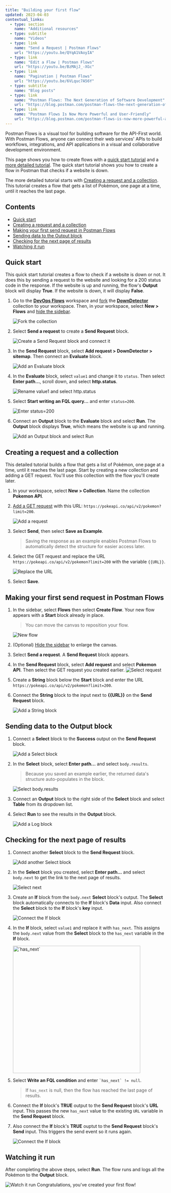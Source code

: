 ```yaml
---
title: "Building your first flow"
updated: 2023-04-03
contextual_links:
  - type: section
    name: "Additional resources"
  - type: subtitle
    name: "Videos"
  - type: link
    name: "Send a Request | Postman Flows"
    url: "https://youtu.be/QYqA1VAoyIA"
  - type: link
    name: "Edit a Flow | Postman Flows"
    url: "https://youtu.be/BzMAjJ_-XGc"
  - type: link
    name: "Pagination | Postman Flows"
    url: "https://youtu.be/6VLquc7A56Y"
  - type: subtitle
    name: "Blog posts"
  - type: link
    name: "Postman Flows: The Next Generation of Software Development"
    url: "https://blog.postman.com/postman-flows-the-next-generation-of-software-development/"
  - type: link
    name: "Postman Flows Is Now More Powerful and User-Friendly"
    url: "https://blog.postman.com/postman-flows-is-now-more-powerful-and-user-friendly/"
---
```


Postman Flows is a visual tool for building software for the API-First world. With Postman Flows, anyone can connect their web services' APIs to build workflows, integrations, and API applications in a visual and collaborative development environment.

This page shows you how to create flows with a [quick start tutorial](#quick-start) and a [more detailed tutorial](#creating-a-request-and-a-collection). The quick start tutorial shows you how to create a flow in Postman that checks if a website is down.

The more detailed tutorial starts with [Creating a request and a collection](#creating-a-request-and-a-collection). This tutorial creates a flow that gets a list of Pokémon, one page at a time, until it reaches the last page.

## Contents

<!-- vale Postman.Spelling = NO -->

* [Quick start](#quick-start)
* [Creating a request and a collection](#creating-a-request-and-a-collection)
* [Making your first send request in Postman Flows](#making-your-first-send-request-in-postman-flows)
* [Sending data to the Output block](#sending-data-to-the-output-block)
* [Checking for the next page of results](#checking-for-the-next-page-of-results)
* [Watching it run](#watching-it-run)

<!-- vale Postman.Spelling = YES -->

## Quick start

This quick start tutorial creates a flow to check if a website is down or not. It does this by sending a request to the website and looking for a 200 status code in the response. If the website is up and running, the flow's **Output** block will display **True**. If the website is down, it will display **False**.

1. Go to the [**DevOps Flows**](https://www.postman.com/postman/workspace/devops-flows) workspace and [fork](/docs/collaborating-in-postman/using-version-control/forking-entities/) the [**DownDetector**](https://www.postman.com/postman/workspace/devops-flows/collection/23919558-2ea958e4-8647-4b79-859a-47a2c7608b4d?action=share&creator=23919558) collection to your workspace. Then, in your workspace, select **New &gt; Flows** and [hide the sidebar](/docs/getting-started/navigating-postman/#sidebar).

    ![Fork the collection](https://assets.postman.com/postman-docs/v10/flow-tut-fork-collection-v10-6.gif)

1. Select **Send a request** to create a **Send Request** block.

    ![Create a **Send Request** block and connect it](https://assets.postman.com/postman-docs/v10/flow-tut-add-send-v10-4.gif)

1. In the **Send Request** block, select **Add request &gt; DownDetector &gt; sitemap**. Then connect an **Evaluate** block.

    ![Add an **Evaluate** block](https://assets.postman.com/postman-docs/v10/flow-tut-add-eval-v10-3.gif)

1. In the **Evaluate** block, select `value1` and change it to `status`. Then select **Enter path...**, scroll down, and select **http.status**.

    ![Rename value1 and select `http.status`](https://assets.postman.com/postman-docs/v10/flow-tut-select-status-v10-3.gif)

1. Select **Start writing an FQL query...** and enter `status=200`.

    ![Enter `status=200`](https://assets.postman.com/postman-docs/v10/flow-tut-status-200-v10-3.gif)

1. Connect an **Output** block to the **Evaluate** block and select **Run**. The **Output** block displays **True**, which means the website is up and running.

    ![Add an **Output** block and select **Run**](https://assets.postman.com/postman-docs/v10/flow-tut-output-run-v10-5.gif)

## Creating a request and a collection

This detailed tutorial builds a flow that gets a list of Pokémon, one page at a time, until it reaches the last page. Start by creating a new collection and adding a GET request. You'll use this collection with the flow you'll create later.

1. In your workspace, select **New &gt; Collection**. Name the collection **Pokemon API**.
1. [Add a GET request](/docs/getting-started/sending-the-first-request/) with this URL: `https://pokeapi.co/api/v2/pokemon?limit=200`.

    ![Add a request](https://assets.postman.com/postman-docs/v10/flow-first-request-v10-1.jpg)

1. Select **Send**, then select **Save as Example**.

    > Saving the response as an example enables Postman Flows to automatically detect the structure for easier access later.

1. Select the GET request and replace the URL `https://pokeapi.co/api/v2/pokemon?limit=200` with the variable `{{URL}}`.

    ![Replace the URL](https://assets.postman.com/postman-docs/v10/flow-replace-the-url-v10-2.jpg)

1. Select **Save**.

## Making your first send request in Postman Flows

1. In the sidebar, select **Flows** then select **Create Flow**. Your new flow appears with a **Start** block already in place.

    > You can move the canvas to reposition your flow.

    ![New flow](https://assets.postman.com/postman-docs/v10/flow-start-block-v10-4.gif)

1. (Optional) [Hide the sidebar](/docs/getting-started/navigating-postman/#sidebar) to enlarge the canvas.

1. Select **Send a request**. A **Send Request** block appears.

1. In the **Send Request** block, select **Add request** and select **Pokemon API**. Then select the GET request you created earlier.
    ![Select request](https://assets.postman.com/postman-docs/v10/flow-select-request-v10-3.jpg)

1. Create a **String** block below the **Start** block and enter the URL `https://pokeapi.co/api/v2/pokemon?limit=200`.
1. Connect the **String** block to the input next to **{{URL}}** on the **Send Request** block.

    ![Add a String block](https://assets.postman.com/postman-docs/v10/flow-add-string-block-v10-3.jpg)

## Sending data to the **Output** block

1. Connect a **Select** block to the **Success** output on the **Send Request** block.

    ![Add a Select block](https://assets.postman.com/postman-docs/v10/flow-add-select-v10-3.jpg)

1. In the **Select** block, select **Enter path...** and select `body.results`.

    > Because you saved an example earlier, the returned data's structure auto-populates in the block.

    ![Select body.results](https://assets.postman.com/postman-docs/v10/flow-body-results-v10-3.jpg)

1. Connect an **Output** block to the right side of the **Select** block and select **Table** from its dropdown list.
1. Select **Run** to see the results in the **Output** block.

    ![Add a Log block](https://assets.postman.com/postman-docs/v10/flow-add-output-v10.jpg)

## Checking for the next page of results

1. Connect another **Select** block to the **Send Request** block.

    ![Add another Select block](https://assets.postman.com/postman-docs/v10/flow-add-another-select-v10-3.jpg)

1. In the **Select** block you created, select **Enter path...** and select `body.next` to get the link to the next page of results.

    ![Select `next`](https://assets.postman.com/postman-docs/v10/flow-select-next-v10-2.jpg)

1. Create an **If** block from the `body.next` **Select** block's output. The **Select** block automatically connects to the **If** block's **Data** input. Also connect the **Select** block to the **If** block's **key** input.

    ![Connect the **If** block](https://assets.postman.com/postman-docs/v10/flow-add-if-block-v10-4.gif)

1. In the **If** block, select `value1` and replace it with `has_next`. This assigns the `body.next` value from the **Select** block to the `has_next` variable in the **If** block.

    <img alt="`has_next`" src="https://assets.postman.com/postman-docs/v10/flow-enter-has-next-v10-3.jpg" width="400">

1. Select **Write an FQL condition** and enter <code class="language-text">&#96;has_next&#96; != null</code>.

    > If `has_next` is null, then the flow has reached the last page of results.

1. Connect the **If** block's **TRUE** output to the **Send Request** block's **URL** input. This passes the new `has_next` value to the existing `URL` variable in the **Send Request** block.
1. Also connect the **If** block's **TRUE** ouptut to the **Send Request** block's **Send** input. This triggers the send event so it runs again.

    ![Connect the If block](https://assets.postman.com/postman-docs/v10/flow-connect-if-v10-4.jpg)

## Watching it run

<!-- vale Postman.Vocab = NO -->

After completing the above steps, select **Run**. The flow runs and logs all the Pokémon to the **Output** block.

<!-- vale Postman.Vocab = YES -->

![Watch it run](https://assets.postman.com/postman-docs/v10/flow-watch-it-run-v10-4.gif)
Congratulations, you've created your first flow!
